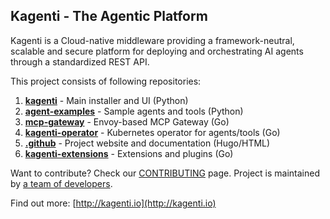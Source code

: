 ## Kagenti - The Agentic Platform
Kagenti is a Cloud-native middleware providing a framework-neutral, scalable and secure platform for deploying and orchestrating AI agents through a standardized REST API.

This project consists of following repositories:

1. **[kagenti](https://github.com/kagenti/kagenti)** - Main installer and UI (Python)
2. **[agent-examples](https://github.com/kagenti/agent-examples)** - Sample agents and tools (Python)  
3. **[mcp-gateway](https://github.com/kagenti/mcp-gateway)** - Envoy-based MCP Gateway (Go)
4. **[kagenti-operator](https://github.com/kagenti/kagenti-operator)** - Kubernetes operator for agents/tools (Go)
5. **[.github](https://github.com/kagenti/.github)** - Project website and documentation (Hugo/HTML)
6. **[kagenti-extensions](https://github.com/kagenti/kagenti-extensions)** - Extensions and plugins (Go)

Want to contribute? Check our [CONTRIBUTING](https://github.com/kagenti/kagenti/blob/main/CONTRIBUTING.md) page. 
Project is maintained by [a team of developers](https://github.com/kagenti/kagenti/blob/main/MAINTAINERS.md).

Find out more: [http://kagenti.io](http://kagenti.io)
<!--

**Here are some ideas to get you started:**

🙋‍♀️ A short introduction - what is your organization all about?
🌈 Contribution guidelines - how can the community get involved?
👩‍💻 Useful resources - where can the community find your docs? Is there anything else the community should know?
🍿 Fun facts - what does your team eat for breakfast?
🧙 Remember, you can do mighty things with the power of [Markdown](https://docs.github.com/github/writing-on-github/getting-started-with-writing-and-formatting-on-github/basic-writing-and-formatting-syntax)
-->

